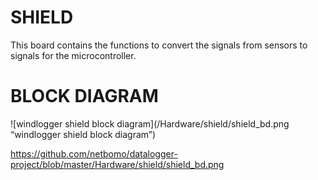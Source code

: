 # SHIELD
This board contains the functions to convert the signals from sensors to signals for the microcontroller.

# BLOCK DIAGRAM
![windlogger shield block diagram](/Hardware/shield/shield_bd.png “windlogger shield block diagram”)

https://github.com/netbomo/datalogger-project/blob/master/Hardware/shield/shield_bd.png